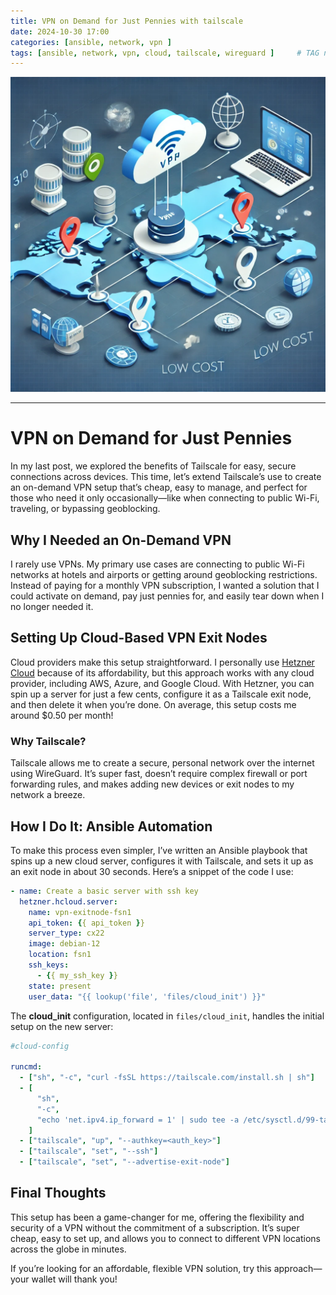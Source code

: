 ```yaml
---
title: VPN on Demand for Just Pennies with tailscale
date: 2024-10-30 17:00
categories: [ansible, network, vpn ]
tags: [ansible, network, vpn, cloud, tailscale, wireguard ]     # TAG names should always be lowercase
---
```



![Tkubernetes is beautiful!](/assets/img/vpn-4-pennys.png "vpn-4-pennys-img")

---

# VPN on Demand for Just Pennies

In my last post, we explored the benefits of Tailscale for easy, secure connections across devices. This time, let’s extend Tailscale’s use to create an on-demand VPN setup that’s cheap, easy to manage, and perfect for those who need it only occasionally—like when connecting to public Wi-Fi, traveling, or bypassing geoblocking.

## Why I Needed an On-Demand VPN

I rarely use VPNs. My primary use cases are connecting to public Wi-Fi networks at hotels and airports or getting around geoblocking restrictions. Instead of paying for a monthly VPN subscription, I wanted a solution that I could activate on demand, pay just pennies for, and easily tear down when I no longer needed it.

## Setting Up Cloud-Based VPN Exit Nodes

Cloud providers make this setup straightforward. I personally use [Hetzner Cloud](https://www.hetzner.com/cloud) because of its affordability, but this approach works with any cloud provider, including AWS, Azure, and Google Cloud. With Hetzner, you can spin up a server for just a few cents, configure it as a Tailscale exit node, and then delete it when you’re done. On average, this setup costs me around $0.50 per month!

### Why Tailscale?

Tailscale allows me to create a secure, personal network over the internet using WireGuard. It’s super fast, doesn’t require complex firewall or port forwarding rules, and makes adding new devices or exit nodes to my network a breeze.

## How I Do It: Ansible Automation

To make this process even simpler, I’ve written an Ansible playbook that spins up a new cloud server, configures it with Tailscale, and sets it up as an exit node in about 30 seconds. Here’s a snippet of the code I use:

```yaml
- name: Create a basic server with ssh key
  hetzner.hcloud.server:
    name: vpn-exitnode-fsn1
    api_token: {{ api_token }}
    server_type: cx22
    image: debian-12
    location: fsn1
    ssh_keys:
      - {{ my_ssh_key }}
    state: present
    user_data: "{{ lookup('file', 'files/cloud_init') }}"
```

The **cloud_init** configuration, located in `files/cloud_init`, handles the initial setup on the new server:

```yaml
#cloud-config

runcmd:
  - ["sh", "-c", "curl -fsSL https://tailscale.com/install.sh | sh"]
  - [
      "sh",
      "-c",
      "echo 'net.ipv4.ip_forward = 1' | sudo tee -a /etc/sysctl.d/99-tailscale.conf && echo 'net.ipv6.conf.all.forwarding = 1' | sudo tee -a /etc/sysctl.d/99-tailscale.conf && sudo sysctl -p /etc/sysctl.d/99-tailscale.conf",
    ]
  - ["tailscale", "up", "--authkey=<auth_key>"]
  - ["tailscale", "set", "--ssh"]
  - ["tailscale", "set", "--advertise-exit-node"]
```

## Final Thoughts

This setup has been a game-changer for me, offering the flexibility and security of a VPN without the commitment of a subscription. It’s super cheap, easy to set up, and allows you to connect to different VPN locations across the globe in minutes. 

If you’re looking for an affordable, flexible VPN solution, try this approach—your wallet will thank you!
